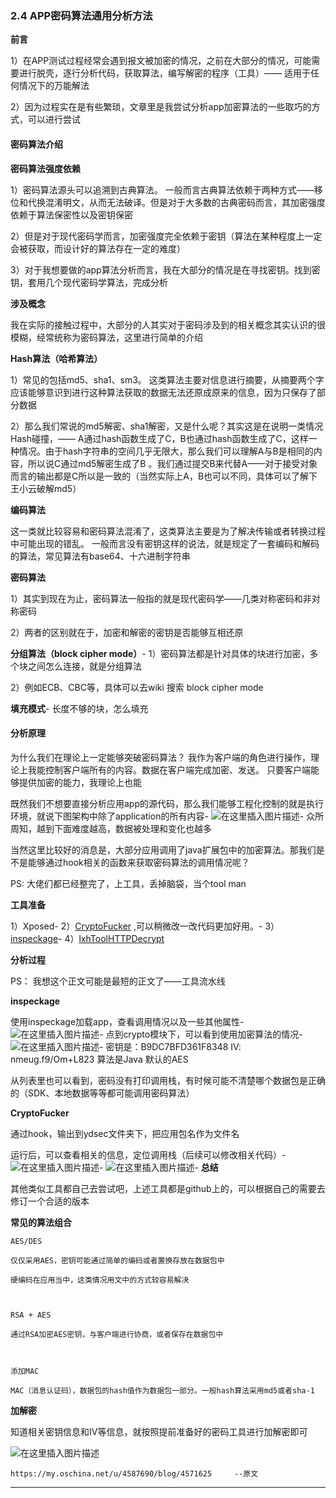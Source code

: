 ### 2.4 APP密码算法通用分析方法

**前言**

1）在APP测试过程经常会遇到报文被加密的情况，之前在大部分的情况，可能需要进行脱壳，逐行分析代码，获取算法，编写解密的程序（工具）—— 适用于任何情况下的万能解法

2）因为过程实在是有些繁琐，文章里是我尝试分析app加密算法的一些取巧的方式，可以进行尝试

#### 密码算法介绍

**密码算法强度依赖**

1）密码算法源头可以追溯到古典算法。 一般而言古典算法依赖于两种方式——移位和代换混淆明文，从而无法破译。但是对于大多数的古典密码而言，其加密强度依赖于算法保密性以及密钥保密

2）但是对于现代密码学而言，加密强度完全依赖于密钥（算法在某种程度上一定会被获取，而设计好的算法存在一定的难度）

3）对于我想要做的app算法分析而言，我在大部分的情况是在寻找密钥。找到密钥，套用几个现代密码学算法，完成分析

**涉及概念**

我在实际的接触过程中，大部分的人其实对于密码涉及到的相关概念其实认识的很模糊，经常统称为密码算法，这里进行简单的介绍

**Hash算法（哈希算法）**

1）常见的包括md5、sha1、sm3。 这类算法主要对信息进行摘要，从摘要两个字应该能够意识到进行这种算法获取的数据无法还原成原来的信息，因为只保存了部分数据

2）那么我们常说的md5解密、sha1解密，又是什么呢？其实这是在说明一类情况 Hash碰撞，—— A通过hash函数生成了C，B也通过hash函数生成了C，这样一种情况。由于hash字符串的空间几乎无限大，那么我们可以理解A与B是相同的内容，所以说C通过md5解密生成了B 。我们通过提交B来代替A——对于接受对象而言的输出都是C所以是一致的（当然实际上A，B也可以不同，具体可以了解下王小云破解md5）

**编码算法**

这一类就比较容易和密码算法混淆了，这类算法主要是为了解决传输或者转换过程中可能出现的错乱。 一般而言没有密钥这样的说法，就是规定了一套编码和解码的算法，常见算法有base64、十六进制字符串

**密码算法**

1）其实到现在为止，密码算法一般指的就是现代密码学——几类对称密码和非对称密码

2）两者的区别就在于，加密和解密的密钥是否能够互相还原

**分组算法（block cipher mode）**-
1）密码算法都是针对具体的块进行加密，多个块之间怎么连接，就是分组算法

2）例如ECB、CBC等，具体可以去wiki 搜索 block cipher mode

**填充模式**-
长度不够的块，怎么填充

#### 分析原理

为什么我们在理论上一定能够突破密码算法？ 我作为客户端的角色进行操作，理论上我能控制客户端所有的内容。数据在客户端完成加密、发送。 只要客户端能够提供加密的能力，我理论上也能

既然我们不想要直接分析应用app的源代码，那么我们能够工程化控制的就是执行环境，就说下图架构中除了application的所有内容-
![在这里插入图片描述](https://cubox.pro/c/filters:no_upscale()?imageUrl=https%3A%2F%2Fimg-blog.csdnimg.cn%2F20200926204137605.png%3Fx-oss-process%3Dimage%2Fwatermark%2Ctype_ZmFuZ3poZW5naGVpdGk%2Cshadow_10%2Ctext_aHR0cHM6Ly9ibG9nLmNzZG4ubmV0L3FxXzM0ODAxNzQ1%2Csize_16%2Ccolor_FFFFFF%2Ct_70%23pic_center)-
众所周知，越到下面难度越高，数据被处理和变化也越多

当然这里比较好的消息是，大部分应用调用了java扩展包中的加密算法。那我们是不是能够通过hook相关的函数来获取密码算法的调用情况呢？

PS: 大佬们都已经整完了，上工具，丢掉脑袋，当个tool man

**工具准备**

1）Xposed-
2）[CryptoFucker](https://github.com/P4nda0s/CryptoFucker) ,可以稍微改一改代码更加好用。-
3）[inspeckage](https://github.com/ac-pm/Inspeckage)-
4）[lxhToolHTTPDecrypt](https://github.com/lyxhh/lxhToolHTTPDecrypt)

**分析过程**

PS： 我想这个正文可能是最短的正文了——工具流水线

**inspeckage**

使用inspeckage加载app，查看调用情况以及一些其他属性-
![在这里插入图片描述](https://cubox.pro/c/filters:no_upscale()?imageUrl=https%3A%2F%2Fimg-blog.csdnimg.cn%2F20200926204453839.png%3Fx-oss-process%3Dimage%2Fwatermark%2Ctype_ZmFuZ3poZW5naGVpdGk%2Cshadow_10%2Ctext_aHR0cHM6Ly9ibG9nLmNzZG4ubmV0L3FxXzM0ODAxNzQ1%2Csize_16%2Ccolor_FFFFFF%2Ct_70%23pic_center)-
点到crypto模块下，可以看到使用加密算法的情况-
![在这里插入图片描述](https://cubox.pro/c/filters:no_upscale()?imageUrl=https%3A%2F%2Fimg-blog.csdnimg.cn%2F20200926204507461.png%3Fx-oss-process%3Dimage%2Fwatermark%2Ctype_ZmFuZ3poZW5naGVpdGk%2Cshadow_10%2Ctext_aHR0cHM6Ly9ibG9nLmNzZG4ubmV0L3FxXzM0ODAxNzQ1%2Csize_16%2Ccolor_FFFFFF%2Ct_70%23pic_center)-
密钥是：B9DC7BFD361F8348 IV: nmeug.f9/Om+L823 算法是Java 默认的AES

从列表里也可以看到，密码没有打印调用栈，有时候可能不清楚哪个数据包是正确的（SDK、本地数据等等都可能调用密码算法）

**CryptoFucker**

通过hook，输出到ydsec文件夹下，把应用包名作为文件名

运行后，可以查看相关的信息，定位调用栈（后续可以修改相关代码）-
![在这里插入图片描述](https://cubox.pro/c/filters:no_upscale()?imageUrl=https%3A%2F%2Fimg-blog.csdnimg.cn%2F20200926204548490.png%3Fx-oss-process%3Dimage%2Fwatermark%2Ctype_ZmFuZ3poZW5naGVpdGk%2Cshadow_10%2Ctext_aHR0cHM6Ly9ibG9nLmNzZG4ubmV0L3FxXzM0ODAxNzQ1%2Csize_16%2Ccolor_FFFFFF%2Ct_70%23pic_center)-
![在这里插入图片描述](https://cubox.pro/c/filters:no_upscale()?imageUrl=https%3A%2F%2Fimg-blog.csdnimg.cn%2F20200926204557293.png%3Fx-oss-process%3Dimage%2Fwatermark%2Ctype_ZmFuZ3poZW5naGVpdGk%2Cshadow_10%2Ctext_aHR0cHM6Ly9ibG9nLmNzZG4ubmV0L3FxXzM0ODAxNzQ1%2Csize_16%2Ccolor_FFFFFF%2Ct_70%23pic_center)-
**总结**

其他类似工具都自己去尝试吧，上述工具都是github上的，可以根据自己的需要去修订一个合适的版本

**常见的算法组合**

    AES/DES
    
    仅仅采用AES，密钥可能通过简单的编码或者置换存放在数据包中
    
    硬编码在应用当中，这类情况用文中的方式较容易解决
    
        

    RSA + AES
    
    通过RSA加密AES密钥，与客户端进行协商，或者保存在数据包中
    
        

    添加MAC
    
    MAC（消息认证码），数据包的hash值作为数据包一部分。一般hash算法采用md5或者sha-1
    
        

**加解密**

知道相关密钥信息和IV等信息，就按照提前准备好的密码工具进行加解密即可

![在这里插入图片描述](https://cubox.pro/c/filters:no_upscale()?imageUrl=https%3A%2F%2Fimg-blog.csdnimg.cn%2F20200926204747541.png%3Fx-oss-process%3Dimage%2Fwatermark%2Ctype_ZmFuZ3poZW5naGVpdGk%2Cshadow_10%2Ctext_aHR0cHM6Ly9ibG9nLmNzZG4ubmV0L3FxXzM0ODAxNzQ1%2Csize_16%2Ccolor_FFFFFF%2Ct_70%23pic_center)

    https://my.oschina.net/u/4587690/blog/4571625     --原文
    
        

* * *